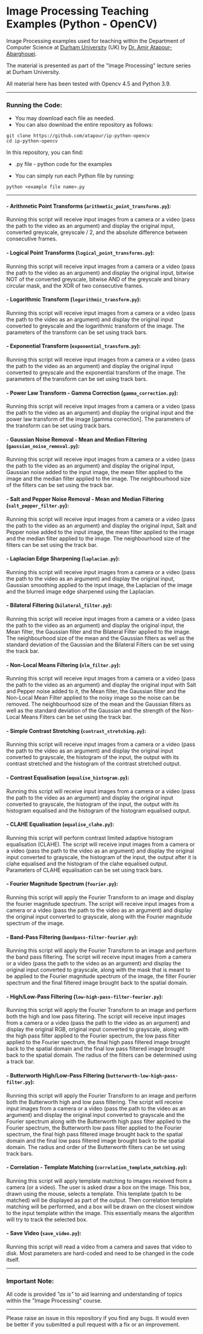 # Image Processing Teaching Examples (Python - OpenCV)

Image Processing examples used for teaching within the Department of Computer Science at [Durham University](https://www.durham.ac.uk/) (UK) by [Dr. Amir Atapour-Abarghouei](http://www.atapour.co.uk/).

The material is presented as part of the "Image Processing" lecture series at Durham University.

All material here has been tested with Opencv 4.5 and Python 3.9.

---

### Running the Code:

- You may download each file as needed.
- You can also download the entire repository as follows:

```
git clone https://github.com/atapour/ip-python-opencv
cd ip-python-opencv
```
In this repository, you can find:

+ .py file - python code for the examples

- You can simply run each Python file by running:

```
python <example file name>.py
```

---

#### - Arithmetic Point Transforms (```arithmetic_point_transforms.py```):
Running this script will receive input images from a camera or a video (pass the path to the video as an argument) and display the original input, converted greyscale, greyscale / 2, and the absolute difference between consecutive frames.

#### - Logical Point Transforms (```logical_point_transforms.py```):
Running this script will receive input images from a camera or a video (pass the path to the video as an argument) and display the original input, bitwise NOT of the converted greyscale, bitwise AND of the greyscale and binary circular mask, and the XOR of two consecutive frames.

#### - Logarithmic Transform (```logarithmic_transform.py```):
Running this script will receive input images from a camera or a video (pass the path to the video as an argument) and display the original input converted to greyscale and the logarithmic transform of the image. The parameters of the transform can be set using track bars.

#### - Exponential Transform (```exponential_transform.py```):
Running this script will receive input images from a camera or a video (pass the path to the video as an argument) and display the original input converted to greyscale and the exponential transform of the image. The parameters of the transform can be set using track bars.

#### - Power Law Transform - Gamma Correction (```gamma_correction.py```):
Running this script will receive input images from a camera or a video (pass the path to the video as an argument) and display the original input and the power law transform of the image [gamma correction]. The parameters of the transform can be set using track bars.

#### - Gaussian Noise Removal - Mean and Median Filtering (```gaussian_noise_removal.py```):
Running this script will receive input images from a camera or a video (pass the path to the video as an argument) and display the original input, Gaussian noise added to the input image, the mean filter applied to the image and the median filter applied to the image. The neighbourhood size of the filters can be set using the track bar.

#### - Salt and Pepper Noise Removal - Mean and Median Filtering (```salt_pepper_filter.py```):
Running this script will receive input images from a camera or a video (pass the path to the video as an argument) and display the original input, Salt and Pepper noise added to the input image, the mean filter applied to the image and the median filter applied to the image. The neighbourhood size of the filters can be set using the track bar.

#### - Laplacian Edge Sharpening (```laplacian.py```):
Running this script will receive input images from a camera or a video (pass the path to the video as an argument) and display the original input, Gaussian smoothing applied to the input image, the Laplacian of the image and the blurred image edge sharpened using the Laplacian.

#### - Bilateral Filtering (```bilateral_filter.py```):
Running this script will receive input images from a camera or a video (pass the path to the video as an argument) and display the original input, the Mean filter, the Gaussian filter and the Bilateral Filter applied to the image. The neighbourhood size of the mean and the Gaussian filters as well as the standard deviation of the Gaussian and the Bilateral Filters can be set using the track bar.

#### - Non-Local Means Filtering (```nlm_filter.py```):
Running this script will receive input images from a camera or a video (pass the path to the video as an argument) and display the original input with Salt and Pepper noise added to it, the Mean filter, the Gaussian filter and the Non-Local Mean Filter applied to the noisy image so the noise can be removed. The neighbourhood size of the mean and the Gaussian filters as well as the standard deviation of the Gaussian and the strength of the Non-Local Means Filters can be set using the track bar.

#### - Simple Contrast Stretching (```contrast_stretching.py```):
Running this script will receive input images from a camera or a video (pass the path to the video as an argument) and display the original input converted to grayscale, the histogram of the input, the output with its contrast stretched and the histogram of the contrast stretched output. 

#### - Contrast Equalisation (```equalise_histogram.py```):
Running this script will receive input images from a camera or a video (pass the path to the video as an argument) and display the original input converted to grayscale, the histogram of the input, the output with its histogram equalised and the histogram of the histogram equalised output. 

#### - CLAHE Equalisation (```equalise_clahe.py```):
Running this script will perform contrast limited adaptive histogram equalisation (CLAHE). The script will receive input images from a camera or a video (pass the path to the video as an argument) and display the original input converted to grayscale, the histogram of the input, the output after it is clahe equalised and the histogram of the clahe equalised output. Parameters of CLAHE equalisation can be set using track bars.

#### - Fourier Magnitude Spectrum (```fourier.py```):
Running this script will apply the Fourier Transform to an image and display the fourier magnitude spectrum. The script will receive input images from a camera or a video (pass the path to the video as an argument) and display the original input converted to grayscale, along with the Fourier magnitude spectrum of the image.

#### - Band-Pass Filtering (```bandpass-filter-fourier.py```):
Running this script will apply the Fourier Transform to an image and perform the band pass filtering. The script will receive input images from a camera or a video (pass the path to the video as an argument) and display the original input converted to grayscale, along with the mask that is meant to be applied to the Fourier magnitude spectrum of the image, the filter Fourier spectrum and the final filtered image brought back to the spatial domain.

#### - High/Low-Pass Filtering (```low-high-pass-filter-fourier.py```):
Running this script will apply the Fourier Transform to an image and perform both the high and low pass filtering. The script will receive input images from a camera or a video (pass the path to the video as an argument) and display the original RGB, original input converted to grayscale, along with the high pass filter applied to the Fourier spectrum, the low pass filter applied to the Fourier spectrum, the final high pass filtered image brought back to the spatial domain and the final low pass filtered image brought back to the spatial domain. The radius of the filters can be determined using a track bar.

#### - Butterworth High/Low-Pass Filtering (```butterworth-low-high-pass-filter.py```):
Running this script will apply the Fourier Transform to an image and perform both the Butterworth high and low pass filtering. The script will receive input images from a camera or a video (pass the path to the video as an argument) and display the original input converted to grayscale and the Fourier spectrum along with the Butterworth high pass filter applied to the Fourier spectrum, the Butterworth low pass filter applied to the Fourier spectrum, the final high pass filtered image brought back to the spatial domain and the final low pass filtered image brought back to the spatial domain. The radius and order of the Butterworth filters can be set using track bars.

#### - Correlation - Template Matching (```correlation_template_matching.py```):
Running this script will apply template matching to images received from a camera (or a video). The user is asked draw a box on the image. This box, drawn using the mouse, selects a template. This template (patch to be matched) will be displayed as part of the output. Then correlation template matching will be performed, and a box will be drawn on the closest window to the input template within the image. This essentially means the algorithm will try to track the selected box.

#### - Save Video (```save_video.py```):
Running this script will read a video from a camera and saves that video to disk. Most parameters are hard-coded and need to be changed in the code itself.

---

 ### Important Note:

All code is provided _"as is"_ to aid learning and understanding of topics within the "Image Processing" course.

---

Please raise an issue in this repository if you find any bugs.
It would even be better if you submitted a pull request with a fix or an improvement.
